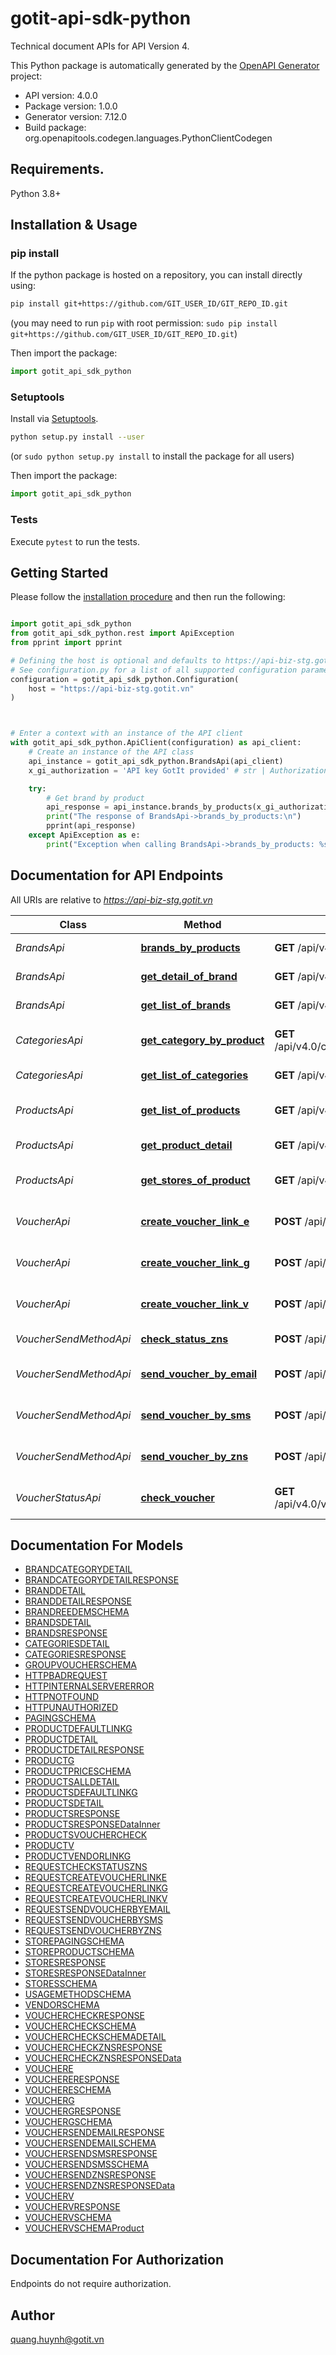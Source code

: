 # gotit-api-sdk-python
Technical document APIs for API Version 4.

This Python package is automatically generated by the [OpenAPI Generator](https://openapi-generator.tech) project:

- API version: 4.0.0
- Package version: 1.0.0
- Generator version: 7.12.0
- Build package: org.openapitools.codegen.languages.PythonClientCodegen

## Requirements.

Python 3.8+

## Installation & Usage
### pip install

If the python package is hosted on a repository, you can install directly using:

```sh
pip install git+https://github.com/GIT_USER_ID/GIT_REPO_ID.git
```
(you may need to run `pip` with root permission: `sudo pip install git+https://github.com/GIT_USER_ID/GIT_REPO_ID.git`)

Then import the package:
```python
import gotit_api_sdk_python
```

### Setuptools

Install via [Setuptools](http://pypi.python.org/pypi/setuptools).

```sh
python setup.py install --user
```
(or `sudo python setup.py install` to install the package for all users)

Then import the package:
```python
import gotit_api_sdk_python
```

### Tests

Execute `pytest` to run the tests.

## Getting Started

Please follow the [installation procedure](#installation--usage) and then run the following:

```python

import gotit_api_sdk_python
from gotit_api_sdk_python.rest import ApiException
from pprint import pprint

# Defining the host is optional and defaults to https://api-biz-stg.gotit.vn
# See configuration.py for a list of all supported configuration parameters.
configuration = gotit_api_sdk_python.Configuration(
    host = "https://api-biz-stg.gotit.vn"
)



# Enter a context with an instance of the API client
with gotit_api_sdk_python.ApiClient(configuration) as api_client:
    # Create an instance of the API class
    api_instance = gotit_api_sdk_python.BrandsApi(api_client)
    x_gi_authorization = 'API key GotIt provided' # str | Authorization

    try:
        # Get brand by product
        api_response = api_instance.brands_by_products(x_gi_authorization)
        print("The response of BrandsApi->brands_by_products:\n")
        pprint(api_response)
    except ApiException as e:
        print("Exception when calling BrandsApi->brands_by_products: %s\n" % e)

```

## Documentation for API Endpoints

All URIs are relative to *https://api-biz-stg.gotit.vn*

Class | Method | HTTP request | Description
------------ | ------------- | ------------- | -------------
*BrandsApi* | [**brands_by_products**](docs/BrandsApi.md#brands_by_products) | **GET** /api/v4.0/brands/brandsByProducts | Get brand by product
*BrandsApi* | [**get_detail_of_brand**](docs/BrandsApi.md#get_detail_of_brand) | **GET** /api/v4.0/brands/{id} | Get brand detail
*BrandsApi* | [**get_list_of_brands**](docs/BrandsApi.md#get_list_of_brands) | **GET** /api/v4.0/brands | Get list of brands
*CategoriesApi* | [**get_category_by_product**](docs/CategoriesApi.md#get_category_by_product) | **GET** /api/v4.0/categories/categoriesByProducts | Get category by product
*CategoriesApi* | [**get_list_of_categories**](docs/CategoriesApi.md#get_list_of_categories) | **GET** /api/v4.0/categories | Get lists category
*ProductsApi* | [**get_list_of_products**](docs/ProductsApi.md#get_list_of_products) | **GET** /api/v4.0/products | Get all products master data
*ProductsApi* | [**get_product_detail**](docs/ProductsApi.md#get_product_detail) | **GET** /api/v4.0/products/{id} | Get product detail data
*ProductsApi* | [**get_stores_of_product**](docs/ProductsApi.md#get_stores_of_product) | **GET** /api/v4.0/products/{id}/stores | Get stores of this product
*VoucherApi* | [**create_voucher_link_e**](docs/VoucherApi.md#create_voucher_link_e) | **POST** /api/v4.0/vouchers/e | Create voucher link e
*VoucherApi* | [**create_voucher_link_g**](docs/VoucherApi.md#create_voucher_link_g) | **POST** /api/v4.0/vouchers/g | Create voucher link g
*VoucherApi* | [**create_voucher_link_v**](docs/VoucherApi.md#create_voucher_link_v) | **POST** /api/v4.0/vouchers/v | Create voucher link v
*VoucherSendMethodApi* | [**check_status_zns**](docs/VoucherSendMethodApi.md#check_status_zns) | **POST** /api/v4.0/vouchers/send/zns/check | Check status zns
*VoucherSendMethodApi* | [**send_voucher_by_email**](docs/VoucherSendMethodApi.md#send_voucher_by_email) | **POST** /api/v4.0/vouchers/send/email | Send voucher by mail
*VoucherSendMethodApi* | [**send_voucher_by_sms**](docs/VoucherSendMethodApi.md#send_voucher_by_sms) | **POST** /api/v4.0/vouchers/send/sms | Send voucher by sms
*VoucherSendMethodApi* | [**send_voucher_by_zns**](docs/VoucherSendMethodApi.md#send_voucher_by_zns) | **POST** /api/v4.0/vouchers/send/zns | Send voucher by zns
*VoucherStatusApi* | [**check_voucher**](docs/VoucherStatusApi.md#check_voucher) | **GET** /api/v4.0/vouchers/multiple/status/{refId} | Check voucher status


## Documentation For Models

 - [BRANDCATEGORYDETAIL](docs/BRANDCATEGORYDETAIL.md)
 - [BRANDCATEGORYDETAILRESPONSE](docs/BRANDCATEGORYDETAILRESPONSE.md)
 - [BRANDDETAIL](docs/BRANDDETAIL.md)
 - [BRANDDETAILRESPONSE](docs/BRANDDETAILRESPONSE.md)
 - [BRANDREEDEMSCHEMA](docs/BRANDREEDEMSCHEMA.md)
 - [BRANDSDETAIL](docs/BRANDSDETAIL.md)
 - [BRANDSRESPONSE](docs/BRANDSRESPONSE.md)
 - [CATEGORIESDETAIL](docs/CATEGORIESDETAIL.md)
 - [CATEGORIESRESPONSE](docs/CATEGORIESRESPONSE.md)
 - [GROUPVOUCHERSCHEMA](docs/GROUPVOUCHERSCHEMA.md)
 - [HTTPBADREQUEST](docs/HTTPBADREQUEST.md)
 - [HTTPINTERNALSERVERERROR](docs/HTTPINTERNALSERVERERROR.md)
 - [HTTPNOTFOUND](docs/HTTPNOTFOUND.md)
 - [HTTPUNAUTHORIZED](docs/HTTPUNAUTHORIZED.md)
 - [PAGINGSCHEMA](docs/PAGINGSCHEMA.md)
 - [PRODUCTDEFAULTLINKG](docs/PRODUCTDEFAULTLINKG.md)
 - [PRODUCTDETAIL](docs/PRODUCTDETAIL.md)
 - [PRODUCTDETAILRESPONSE](docs/PRODUCTDETAILRESPONSE.md)
 - [PRODUCTG](docs/PRODUCTG.md)
 - [PRODUCTPRICESCHEMA](docs/PRODUCTPRICESCHEMA.md)
 - [PRODUCTSALLDETAIL](docs/PRODUCTSALLDETAIL.md)
 - [PRODUCTSDEFAULTLINKG](docs/PRODUCTSDEFAULTLINKG.md)
 - [PRODUCTSDETAIL](docs/PRODUCTSDETAIL.md)
 - [PRODUCTSRESPONSE](docs/PRODUCTSRESPONSE.md)
 - [PRODUCTSRESPONSEDataInner](docs/PRODUCTSRESPONSEDataInner.md)
 - [PRODUCTSVOUCHERCHECK](docs/PRODUCTSVOUCHERCHECK.md)
 - [PRODUCTV](docs/PRODUCTV.md)
 - [PRODUCTVENDORLINKG](docs/PRODUCTVENDORLINKG.md)
 - [REQUESTCHECKSTATUSZNS](docs/REQUESTCHECKSTATUSZNS.md)
 - [REQUESTCREATEVOUCHERLINKE](docs/REQUESTCREATEVOUCHERLINKE.md)
 - [REQUESTCREATEVOUCHERLINKG](docs/REQUESTCREATEVOUCHERLINKG.md)
 - [REQUESTCREATEVOUCHERLINKV](docs/REQUESTCREATEVOUCHERLINKV.md)
 - [REQUESTSENDVOUCHERBYEMAIL](docs/REQUESTSENDVOUCHERBYEMAIL.md)
 - [REQUESTSENDVOUCHERBYSMS](docs/REQUESTSENDVOUCHERBYSMS.md)
 - [REQUESTSENDVOUCHERBYZNS](docs/REQUESTSENDVOUCHERBYZNS.md)
 - [STOREPAGINGSCHEMA](docs/STOREPAGINGSCHEMA.md)
 - [STOREPRODUCTSCHEMA](docs/STOREPRODUCTSCHEMA.md)
 - [STORESRESPONSE](docs/STORESRESPONSE.md)
 - [STORESRESPONSEDataInner](docs/STORESRESPONSEDataInner.md)
 - [STORESSCHEMA](docs/STORESSCHEMA.md)
 - [USAGEMETHODSCHEMA](docs/USAGEMETHODSCHEMA.md)
 - [VENDORSCHEMA](docs/VENDORSCHEMA.md)
 - [VOUCHERCHECKRESPONSE](docs/VOUCHERCHECKRESPONSE.md)
 - [VOUCHERCHECKSCHEMA](docs/VOUCHERCHECKSCHEMA.md)
 - [VOUCHERCHECKSCHEMADETAIL](docs/VOUCHERCHECKSCHEMADETAIL.md)
 - [VOUCHERCHECKZNSRESPONSE](docs/VOUCHERCHECKZNSRESPONSE.md)
 - [VOUCHERCHECKZNSRESPONSEData](docs/VOUCHERCHECKZNSRESPONSEData.md)
 - [VOUCHERE](docs/VOUCHERE.md)
 - [VOUCHERERESPONSE](docs/VOUCHERERESPONSE.md)
 - [VOUCHERESCHEMA](docs/VOUCHERESCHEMA.md)
 - [VOUCHERG](docs/VOUCHERG.md)
 - [VOUCHERGRESPONSE](docs/VOUCHERGRESPONSE.md)
 - [VOUCHERGSCHEMA](docs/VOUCHERGSCHEMA.md)
 - [VOUCHERSENDEMAILRESPONSE](docs/VOUCHERSENDEMAILRESPONSE.md)
 - [VOUCHERSENDEMAILSCHEMA](docs/VOUCHERSENDEMAILSCHEMA.md)
 - [VOUCHERSENDSMSRESPONSE](docs/VOUCHERSENDSMSRESPONSE.md)
 - [VOUCHERSENDSMSSCHEMA](docs/VOUCHERSENDSMSSCHEMA.md)
 - [VOUCHERSENDZNSRESPONSE](docs/VOUCHERSENDZNSRESPONSE.md)
 - [VOUCHERSENDZNSRESPONSEData](docs/VOUCHERSENDZNSRESPONSEData.md)
 - [VOUCHERV](docs/VOUCHERV.md)
 - [VOUCHERVRESPONSE](docs/VOUCHERVRESPONSE.md)
 - [VOUCHERVSCHEMA](docs/VOUCHERVSCHEMA.md)
 - [VOUCHERVSCHEMAProduct](docs/VOUCHERVSCHEMAProduct.md)


<a id="documentation-for-authorization"></a>
## Documentation For Authorization

Endpoints do not require authorization.


## Author

quang.huynh@gotit.vn


